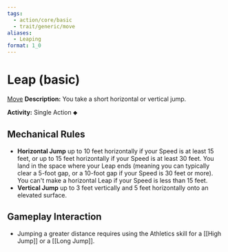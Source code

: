 ```yaml
---
tags:
  - action/core/basic
  - trait/generic/move
aliases:
  - Leaping
format: 1_0
---
```

# Leap (basic) [](#Actions "Single Action")

[Move](Move.md "General Trait")
**Description:** You take a short horizontal or vertical jump.

**Activity:** Single Action ⬥

## Mechanical Rules

- **Horizontal Jump** up to 10 feet horizontally if your Speed is at least 15 feet, or up to 15 feet horizontally if your Speed is at least 30 feet. You land in the space where your Leap ends (meaning you can typically clear a 5-foot gap, or a 10-foot gap if your Speed is 30 feet or more). You can't make a horizontal Leap if your Speed is less than 15 feet.
- **Vertical Jump** up to 3 feet vertically and 5 feet horizontally onto an elevated surface.

## Gameplay Interaction

- Jumping a greater distance requires using the Athletics skill for a [[High Jump]] or a [[Long Jump]].